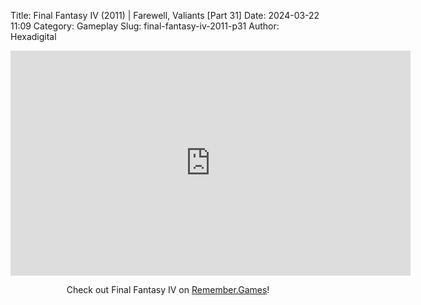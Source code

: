 Title: Final Fantasy IV (2011) | Farewell, Valiants [Part 31]
Date: 2024-03-22 11:09
Category: Gameplay
Slug: final-fantasy-iv-2011-p31
Author: Hexadigital

<center><iframe src="https://www.youtube.com/embed/CXdPgR7kx14?feature=oembed" allow="accelerometer; autoplay; encrypted-media; gyroscope; picture-in-picture" width="640" height="360" frameborder="0"></iframe>

Check out Final Fantasy IV on [Remember.Games](https://remember.games/game/7757/final-fantasy-iv-the-complete-collection/)!</center>